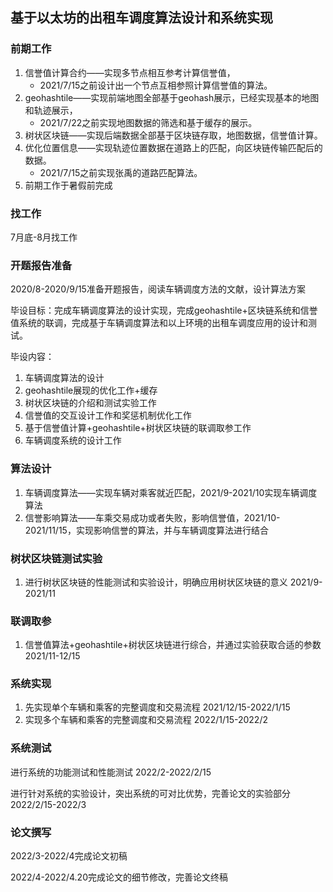 ## 基于以太坊的出租车调度算法设计和系统实现

### 前期工作

1. 信誉值计算合约——实现多节点相互参考计算信誉值，
    - 2021/7/15之前设计出一个节点互相参照计算信誉值的算法。
2. geohashtile——实现前端地图全部基于geohash展示，已经实现基本的地图和轨迹展示，
    - 2021/7/22之前实现地图数据的筛选和基于缓存的展示。
3. 树状区块链——实现后端数据全部基于区块链存取，地图数据，信誉值计算。
4. 优化位置信息——实现轨迹位置数据在道路上的匹配，向区块链传输匹配后的数据。
    - 2021/7/15之前实现张禹的道路匹配算法。
5. 前期工作于暑假前完成

### 找工作

7月底-8月找工作

### 开题报告准备

2020/8-2020/9/15准备开题报告，阅读车辆调度方法的文献，设计算法方案

毕设目标：完成车辆调度算法的设计实现，完成geohashtile+区块链系统和信誉值系统的联调，完成基于车辆调度算法和以上环境的出租车调度应用的设计和测试。

毕设内容：

1. 车辆调度算法的设计
2. geohashtile展现的优化工作+缓存
3. 树状区块链的介绍和测试实验工作
4. 信誉值的交互设计工作和奖惩机制优化工作
5. 基于信誉值计算+geohashtile+树状区块链的联调取参工作
6. 车辆调度系统的设计工作

### 算法设计

1. 车辆调度算法——实现车辆对乘客就近匹配，2021/9-2021/10实现车辆调度算法
2. 信誉影响算法——车乘交易成功或者失败，影响信誉值，2021/10-2021/11/15，实现影响信誉的算法，并与车辆调度算法进行结合

### 树状区块链测试实验

1. 进行树状区块链的性能测试和实验设计，明确应用树状区块链的意义 2021/9-2021/11

### 联调取参

1. 信誉值算法+geohashtile+树状区块链进行综合，并通过实验获取合适的参数 2021/11-12/15

### 系统实现

1. 先实现单个车辆和乘客的完整调度和交易流程 2021/12/15-2022/1/15
2. 实现多个车辆和乘客的完整调度和交易流程 2022/1/15-2022/2

### 系统测试

进行系统的功能测试和性能测试 2022/2-2022/2/15

进行针对系统的实验设计，突出系统的可对比优势，完善论文的实验部分 2022/2/15-2022/3

### 论文撰写

2022/3-2022/4完成论文初稿

2022/4-2022/4.20完成论文的细节修改，完善论文终稿
